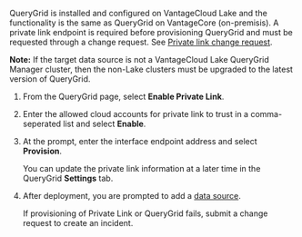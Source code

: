 
QueryGrid is installed and configured on VantageCloud Lake and the functionality is the same as QueryGrid on VantageCore (on-premisis). A private link endpoint is required before provisioning QueryGrid and must be requested through a change request. See [Private link change request](yml1671157089031.md).

**Note:** If the target data source is not a VantageCloud Lake QueryGrid Manager cluster, then the non-Lake clusters must be upgraded to the latest version of QueryGrid.

1.  From the QueryGrid page, select **Enable Private Link**.

1.  Enter the allowed cloud accounts for private link to trust in a comma-seperated list and select **Enable**.

1.  At the prompt, enter the interface endpoint address and select **Provision**.

    You can update the private link information at a later time in the QueryGrid **Settings** tab.

1.  After deployment, you are prompted to add a [data source](znp1640282079399.md).

    If provisioning of Private Link or QueryGrid fails, submit a change request to create an incident.


